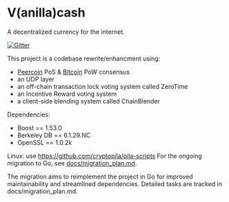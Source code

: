 V(anilla)cash
===========

A decentralized currency for the internet.

[![Gitter](https://badges.gitter.im/cryptopila/pila.svg)](https://gitter.im/cryptopila/pila?utm_source=badge&utm_medium=badge&utm_campaign=pr-badge)

This project is a codebase rewrite/enhancment using:
* [Peercoin](https://github.com/ppcoin/ppcoin) PoS & [Bitcoin](https://github.com/bitcoin/bitcoin) PoW consensus
* an UDP layer
* an off-chain transaction lock voting system called ZeroTime
* an Incentive Reward voting system
* a client-side blending system called ChainBlender


Dependencies:

* Boost == 1.53.0
* Berkeley DB == 6.1.29.NC
* OpenSSL == 1.0.2k

Linux: use https://github.com/cryptopila/pila-scripts
For the ongoing migration to Go, see [docs/migration_plan.md](docs/migration_plan.md).

The migration aims to reimplement the project in Go for improved maintainability and streamlined dependencies. Detailed tasks are tracked in docs/migration_plan.md.
